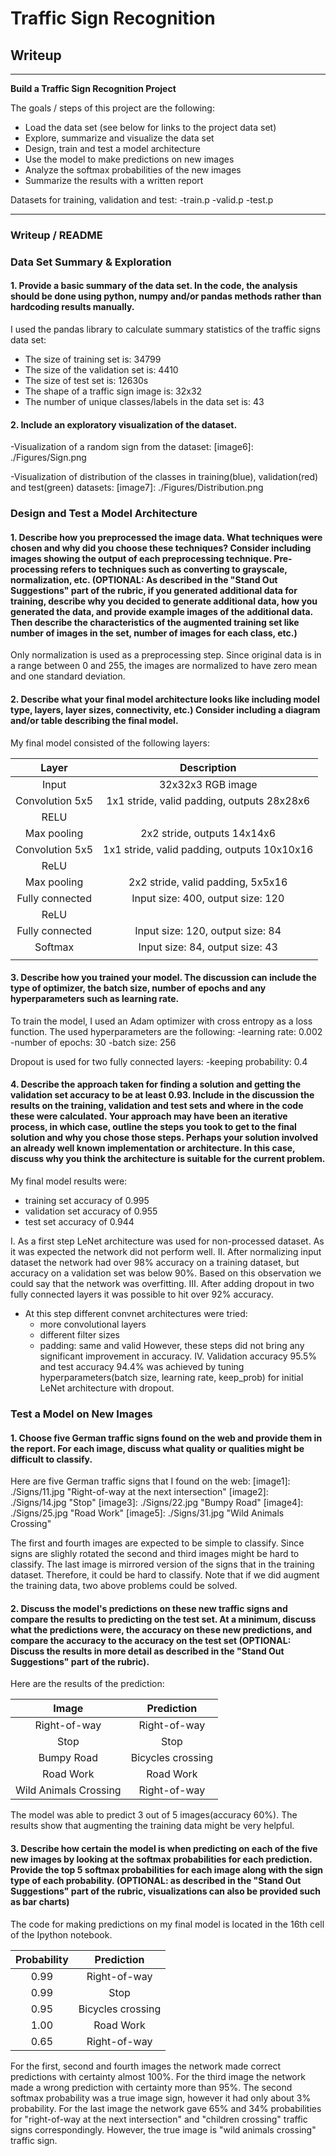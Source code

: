 # **Traffic Sign Recognition** 

## Writeup

---

**Build a Traffic Sign Recognition Project**

The goals / steps of this project are the following:
* Load the data set (see below for links to the project data set)
* Explore, summarize and visualize the data set
* Design, train and test a model architecture
* Use the model to make predictions on new images
* Analyze the softmax probabilities of the new images
* Summarize the results with a written report

Datasets for training, validation and test:
-train.p
-valid.p
-test.p

---
### Writeup / README

### Data Set Summary & Exploration

#### 1. Provide a basic summary of the data set. In the code, the analysis should be done using python, numpy and/or pandas methods rather than hardcoding results manually.

I used the pandas library to calculate summary statistics of the traffic
signs data set:

* The size of training set is: 34799
* The size of the validation set is: 4410
* The size of test set is: 12630s
* The shape of a traffic sign image is: 32x32
* The number of unique classes/labels in the data set is: 43

#### 2. Include an exploratory visualization of the dataset.
-Visualization of a random sign from the dataset:
[image6]: ./Figures/Sign.png

-Visualization of distribution of the classes in training(blue), validation(red) and test(green) datasets:
[image7]: ./Figures/Distribution.png

### Design and Test a Model Architecture

#### 1. Describe how you preprocessed the image data. What techniques were chosen and why did you choose these techniques? Consider including images showing the output of each preprocessing technique. Pre-processing refers to techniques such as converting to grayscale, normalization, etc. (OPTIONAL: As described in the "Stand Out Suggestions" part of the rubric, if you generated additional data for training, describe why you decided to generate additional data, how you generated the data, and provide example images of the additional data. Then describe the characteristics of the augmented training set like number of images in the set, number of images for each class, etc.)

Only normalization is used as a preprocessing step. Since original data is in a range between 0 and 255, the images are normalized
to have zero mean and one standard deviation.


#### 2. Describe what your final model architecture looks like including model type, layers, layer sizes, connectivity, etc.) Consider including a diagram and/or table describing the final model.

My final model consisted of the following layers:

| Layer         		|     Description	        					| 
|:---------------------:|:---------------------------------------------:| 
| Input         		| 32x32x3 RGB image   							| 
| Convolution 5x5     	| 1x1 stride, valid padding, outputs 28x28x6 	|
| RELU					|												|
| Max pooling	      	| 2x2 stride,  outputs 14x14x6 				    |
| Convolution 5x5	    | 1x1 stride, valid padding, outputs 10x10x16   |
| ReLU                  |                                               |
| Max pooling           | 2x2 stride, valid padding, 5x5x16             | 
| Fully connected		| Input size: 400, output size: 120             |
| ReLU                  |                                               |
| Fully connected       | Input size: 120, output size: 84              |
| Softmax				| Input size: 84, output size: 43 |
|						|												|
 


#### 3. Describe how you trained your model. The discussion can include the type of optimizer, the batch size, number of epochs and any hyperparameters such as learning rate.

To train the model, I used an Adam optimizer with cross entropy as a loss function. The used hyperparameters are the following:
-learning rate: 0.002
-number of epochs: 30
-batch size: 256

Dropout is used for two fully connected layers:
-keeping probability: 0.4

#### 4. Describe the approach taken for finding a solution and getting the validation set accuracy to be at least 0.93. Include in the discussion the results on the training, validation and test sets and where in the code these were calculated. Your approach may have been an iterative process, in which case, outline the steps you took to get to the final solution and why you chose those steps. Perhaps your solution involved an already well known implementation or architecture. In this case, discuss why you think the architecture is suitable for the current problem.

My final model results were:
* training set accuracy of 0.995
* validation set accuracy of 0.955
* test set accuracy of 0.944

I. As a first step LeNet architecture was used for non-processed dataset. As it was expected the network did not perform well.
II. After normalizing input dataset the network had over 98% accuracy on a training dataset, but accuracy on a validation set was below 90%.
Based on this observation we could say that the network was overfitting.
III. After adding dropout in two fully connected layers it was possible to hit over 92% accuracy.
- At this step different convnet architectures were tried:
	- more convolutional layers
	- different filter sizes
	- padding: same and valid
However, these steps did not bring any significant improvement in accuracy.
IV. Validation accuracy 95.5% and test accuracy 94.4% was achieved by tuning hyperparameters(batch size, learning rate, keep_prob) for 
initial LeNet architecture with dropout. 
	

### Test a Model on New Images

#### 1. Choose five German traffic signs found on the web and provide them in the report. For each image, discuss what quality or qualities might be difficult to classify.

Here are five German traffic signs that I found on the web:
[image1]: ./Signs/11.jpg "Right-of-way at the next intersection"
[image2]: ./Signs/14.jpg "Stop"
[image3]: ./Signs/22.jpg "Bumpy Road"
[image4]: ./Signs/25.jpg "Road Work"
[image5]: ./Signs/31.jpg "Wild Animals Crossing"

The first and fourth images are expected to be simple to classify. Since signs are slighly rotated the second and third images might be
hard to classify. The last image is mirrored version of the signs that in the training dataset. Therefore, it could be hard to classify. 
Note that if we did augment the training data, two above problems could be solved.    

#### 2. Discuss the model's predictions on these new traffic signs and compare the results to predicting on the test set. At a minimum, discuss what the predictions were, the accuracy on these new predictions, and compare the accuracy to the accuracy on the test set (OPTIONAL: Discuss the results in more detail as described in the "Stand Out Suggestions" part of the rubric).

Here are the results of the prediction:

| Image			        |     Prediction	        					| 
|:---------------------:|:---------------------------------------------:| 
| Right-of-way    		| Right-of-way   								| 
| Stop     			    | Stop										    |
| Bumpy Road		    | Bicycles crossing                             |
| Road Work	      		| Road Work					 					|
| Wild Animals Crossing | Right-of-way     							    |

The model was able to predict 3 out of 5 images(accuracy 60%). The results show that augmenting the training data might be very helpful.

#### 3. Describe how certain the model is when predicting on each of the five new images by looking at the softmax probabilities for each prediction. Provide the top 5 softmax probabilities for each image along with the sign type of each probability. (OPTIONAL: as described in the "Stand Out Suggestions" part of the rubric, visualizations can also be provided such as bar charts)

The code for making predictions on my final model is located in the 16th cell of the Ipython notebook.

| Probability         	|     Prediction	        					| 
|:---------------------:|:---------------------------------------------:| 
| 0.99        			| Right-of-way  								| 
| 0.99     				| Stop										    |
| 0.95					| Bicycles crossing								|
| 1.00	      			| Road Work						 				|
| 0.65				    | Right-of-way      							|

For the first, second and fourth images the network made correct predictions with certainty almost 100%. 
For the third image the network made a wrong prediction with certainty more than 95%. The second softmax probability was a true image sign,
however it had only about 3% probability. 
For the last image the network gave 65% and 34% probabilities for "right-of-way at the next intersection" and "children crossing" traffic 
signs correspondingly. However, the true image is "wild animals crossing" traffic sign. 
  


